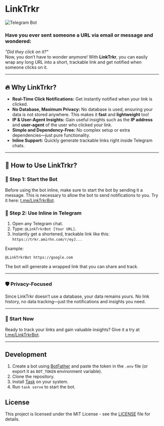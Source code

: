 # LinkTrkr  
![Telegram Bot](https://img.shields.io/badge/Telegram-2CA5E0?style=for-the-badge&logo=telegram&logoColor=white&label=%40LinkTrkrBot)

### Have you ever sent someone a URL via email or message and wondered:  
*"Did they click on it?"*  
Now, you don’t have to wonder anymore! With **LinkTrkr**, you can easily wrap any long URL into a short, trackable link and get notified when someone clicks on it.

---

## 🔥 **Why LinkTrkr?**  

- **Real-Time Click Notifications:** Get instantly notified when your link is clicked.  
- **No Database, Maximum Privacy:** No database is used, ensuring your data is not stored anywhere. This makes it **fast** and **lightweight** too!  
- **IP & User-Agent Insights:** Gain useful insights such as the **IP address** and **user-agent** of the user who clicked your link.  
- **Simple and Dependency-Free:** No complex setup or extra dependencies—just pure functionality.  
- **Inline Support:** Quickly generate trackable links right inside Telegram chats.  

---

## 🚀 **How to Use LinkTrkr?**  

### 🌟 Step 1: Start the Bot  
Before using the bot inline, make sure to start the bot by sending it a message. This is necessary to allow the bot to send notifications to you. Try it here: [t.me/LinkTrkrBot](https://t.me/LinkTrkrBot).  

### 🌟 Step 2: Use Inline in Telegram  
1. Open any Telegram chat.  
2. Type: `@LinkTrkrBot [Your URL]`.  
3. Instantly get a shortened, trackable link like this: `https://trkr.amirhn.com/r/eyJ...`

Example:  
```
@LinkTrkrBot https://google.com
```

The bot will generate a wrapped link that you can share and track.  

---

### 🛡️ **Privacy-Focused**  
Since LinkTrkr doesn’t use a database, your data remains yours. No link history, no data tracking—just the notifications and insights you need.  

---

### 🤖 Start Now  
Ready to track your links and gain valuable insights? Give it a try at [t.me/LinkTrkrBot](https://t.me/LinkTrkrBot).  

---

## Development
1. Create a bot using [BotFather](https://t.me/BotFather) and paste the token in the `.env` file (or export it as `BOT_TOKEN` environment variable).
2. Clone the repository.
3. Install [Task](https://taskfile.dev/installation/) on your system. 
4. Run `task serve` to start the bot.


## License
This project is licensed under the MIT License - see the [LICENSE](LICENSE) file for details.
